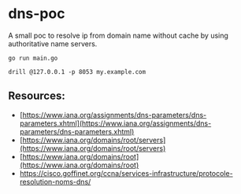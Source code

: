 # dns-poc

A small poc to resolve ip from domain name without cache by using authoritative name servers.

```
go run main.go
```

```
drill @127.0.0.1 -p 8053 my.example.com
```

## Resources:

- [https://www.iana.org/assignments/dns-parameters/dns-parameters.xhtml](https://www.iana.org/assignments/dns-parameters/dns-parameters.xhtml)
- [https://www.iana.org/domains/root/servers](https://www.iana.org/domains/root/servers)
- [https://www.iana.org/domains/root](https://www.iana.org/domains/root)
- https://cisco.goffinet.org/ccna/services-infrastructure/protocole-resolution-noms-dns/